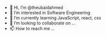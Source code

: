 - 👋 Hi, I’m @theubaidahmed
- 👀 I’m interested in Software Engineering
- 🌱 I’m currently learning JavaScript, react, css
- 💞️ I’m looking to collaborate on ...
- 📫 How to reach me ...

<!---
theubaidahmed/theubaidahmed is a ✨ special ✨ repository because its `README.md` (this file) appears on your GitHub profile.
You can click the Preview link to take a look at your changes.
--->
